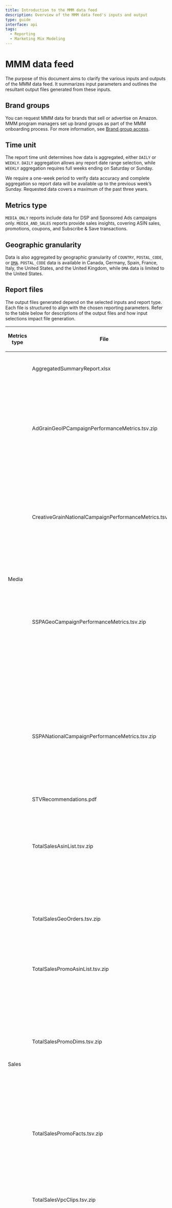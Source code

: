 ```yaml
---
title: Introduction to the MMM data feed
description: Overview of the MMM data feed's inputs and output
type: guide
interface: api
tags:
  - Reporting
  - Marketing Mix Modeling
---
```

# MMM data feed

The purpose of this document aims to clarify the various inputs and outputs of the MMM data feed. It summarizes input parameters and outlines the resultant output files generated from these inputs.

## Brand groups
You can request MMM data for brands that sell or advertise on Amazon. MMM program managers set up brand groups as part of the MMM onboarding process. For more information, see [Brand group access](guides/reporting/marketing-mix-modeling/get-started#brand-group-access).

## Time unit
The report time unit determines how data is aggregated, either `DAILY` or `WEEKLY`. `DAILY` aggregation allows any report date range selection, while `WEEKLY` aggregation requires full weeks ending on Saturday or Sunday. 

We require a one-week period to verify data accuracy and complete aggregation so report data will be available up to the previous week’s Sunday. Requested data covers a maximum of the past three years.

## Metrics type
`MEDIA_ONLY` reports include data for DSP and Sponsored Ads campaigns only. `MEDIA_AND_SALES` reports provide sales insights, covering ASIN sales, promotions, coupons, and Subscribe & Save transactions.

## Geographic granularity
Data is also aggregated by geographic granularity of `COUNTRY`, `POSTAL_CODE`, or [`DMA`](https://www.nielsen.com/insights/2025/what-is-a-designated-market-area-and-why-does-it-matter/). `POSTAL_CODE` data is available in Canada, Germany, Spain, France, Italy, the United States, and the United Kingdom, while `DMA` data is limited to the United States.

## Report files
The output files generated depend on the selected inputs and report type. Each file is structured to align with the chosen reporting parameters. Refer to the table below for descriptions of the output files and how input selections impact file generation.

<table><thead>
  <tr>
    <th rowspan="2">Metrics type</th>
    <th rowspan="2">File</th>
    <th rowspan="2">Description</th>
    <th colspan="3">Geographic granularity</th>
  </tr>
  <tr>
    <th>Country</th>
    <th>Postal Code</th>
    <th>DMA®</th>
  </tr></thead>
<tbody>
  <tr>
    <td rowspan="6">Media</td>
    <td>AggregatedSummaryReport.xlsx</td>
    <td>Aggregate DSP, paid search, and sales metadata.</td>
    <td>✓</td>
    <td>✓</td>
    <td>✓</td>
  </tr>
  <tr>
    <td>AdGrainGeoIPCampaignPerformanceMetrics.tsv.zip</td>
    <td>Display ads: Ad-grain campaign metadata for DSP campaigns. Includes: Buy type, creative tactic, site, device type, impressions, clicks, spend, and currency.</td>
    <td></td>
    <td>✓</td>
    <td>✓</td>
  </tr>
  <tr>
    <td>CreativeGrainNationalCampaignPerformanceMetrics.tsv.zip</td>
    <td>Display ads: Creative-grain campaign metadata for DSP campaigns. Includes: Buy type, creative tactic, site, device type, impressions, clicks, spend, and currency.</td>
    <td>✓</td>
    <td>✓</td>
    <td>✓</td>
  </tr>
  <tr>
    <td>SSPAGeoCampaignPerformanceMetrics.tsv.zip</td>
    <td>Paid search ads: Geographic level campaign metadata for Sponsored Products, Product Display Ads, Sponsored Brands. Includes: Buy type, ad type, site, impressions, clicks, spend, and currency.</td>
    <td>✓</td>
    <td>✓</td>
    <td>✓</td>
  </tr>
  <tr>
    <td>SSPANationalCampaignPerformanceMetrics.tsv.zip</td>
    <td>Paid search ads: National level campaign metadata for Sponsored Products, Product Display Ads, Sponsored Brands. Includes: Buy type, ad type, site, impressions, clicks, spend, and currency.</td>
    <td></td>
    <td>✓</td>
    <td>✓</td>
  </tr>
  <tr>
    <td>STVRecommendations.pdf</td>
    <td>STV Best Practices</td>
    <td>✓</td>
    <td>✓</td>
    <td>✓</td>
  </tr>
  <tr>
    <td rowspan="7">Sales</td>
    <td>TotalSalesAsinList.tsv.zip</td>
    <td>ASIN and item descriptions. Includes: ASIN, GL code, product group label, category label, subcategory label, brand name, and item name.</td>
    <td>✓</td>
    <td>✓</td>
    <td>✓</td>
  </tr>
  <tr>
    <td>TotalSalesGeoOrders.tsv.zip</td>
    <td>Sales by ASIN by geography by week. Includes: ASIN, geography, sold units, retail price, retail sales, and currency.</td>
    <td>✓</td>
    <td>✓</td>
    <td>✓</td>
  </tr>
  <tr>
    <td>TotalSalesPromoAsinList.tsv.zip</td>
    <td>ASINs with promotional activity. Includes: ASIN and promo ID.</td>
    <td>✓</td>
    <td>✓</td>
    <td>✓</td>
  </tr>
  <tr>
    <td>TotalSalesPromoDims.tsv.zip</td>
    <td>Promotion details and cost of promotion. Includes: Promo ID, start date, end date, promotion type, promotion name, merchandising fee, spend to promote, total spend, and currency.</td>
    <td>✓</td>
    <td>✓</td>
    <td>✓</td>
  </tr>
  <tr>
    <td>TotalSalesPromoFacts.tsv.zip</td>
    <td>Promo sales per ASIN by geography by week. Includes: Promo ID, ASIN, geography, units sold, total discount, and currency.</td>
    <td>✓</td>
    <td>✓</td>
    <td>✓</td>
  </tr>
  <tr>
    <td>TotalSalesVpcClips.tsv.zip</td>
    <td># of vendor powered coupons clipped nationally per promo. Includes: Promo ID and clips.</td>
    <td>✓</td>
    <td>✓</td>
    <td>✓</td>
  </tr>
  <tr>
    <td>TotalSalesGeoOrdersSns.tsv.zip</td>
    <td>Sales via subscribe and save. Includes: ASIN, geography, new SnS units, new SnS sales, replenished SnS Units, replenished SnS sales, and currency.</td>
    <td>✓</td>
    <td>✓</td>
    <td>✓</td>
  </tr>
</tbody></table>

